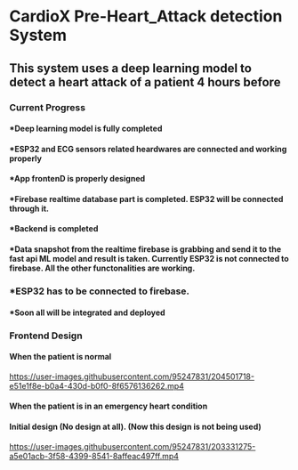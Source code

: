 # CardioX Pre-Heart_Attack detection System

## This system uses a deep learning model to detect a heart attack of a patient 4 hours before
### Current Progress
#### *Deep learning model is fully completed
#### *ESP32 and ECG sensors related heardwares are connected and working properly
#### *App frontenD is properly designed
#### *Firebase realtime database part is completed. ESP32 will be connected through it.
#### *Backend is completed
#### *Data snapshot from the realtime firebase is grabbing and send it to the fast api ML model and result is taken. Currently ESP32 is not connected to firebase. All the other functonalities are working.
### *ESP32 has to be connected to firebase.
#### *Soon all will be integrated and deployed

### Frontend Design 

#### When the patient is normal
https://user-images.githubusercontent.com/95247831/204501718-e51e1f8e-b0a4-430d-b0f0-8f6576136262.mp4

#### When the patient is in an emergency heart condition


#### Initial design (No design at all). (Now this design is not being used)
https://user-images.githubusercontent.com/95247831/203331275-a5e01acb-3f58-4399-8541-8affeac497ff.mp4
